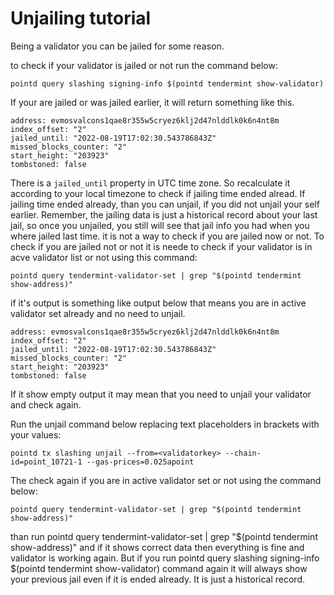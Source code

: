 # Unjailing tutorial

Being a validator you can be jailed for some reason.

to check if your validator is jailed or not run the command below:

```
pointd query slashing signing-info $(pointd tendermint show-validator)
```

If your are jailed or was jailed earlier, it will return something like this.

```aidl
address: evmosvalcons1qae8r355w5cryez6klj2d47nlddlk0k6n4nt8m
index_offset: "2"
jailed_until: "2022-08-19T17:02:30.543786843Z"
missed_blocks_counter: "2"
start_height: "203923"
tombstoned: false
```

There is a `jailed_until` property in UTC time zone. So recalculate it according to your local timezone to check if jailing time ended alread.
If jailing time ended already, than you can unjail, if you did not unjail your self earlier.
Remember, the jailing data is just a historical record about your last jail, so once you unjailed, you still will see that jail info you had when you where jailed last time. it is not a way to check if you are jailed now or not.
To check if you are jailed not or not it is neede to check if your validator is in acve validator list or not using this command:

```aidl
pointd query tendermint-validator-set | grep "$(pointd tendermint show-address)"
```

if it's output is something like output below that means you are in active validator set already and no need to unjail.

```aidl
address: evmosvalcons1qae8r355w5cryez6klj2d47nlddlk0k6n4nt8m
index_offset: "2"
jailed_until: "2022-08-19T17:02:30.543786843Z"
missed_blocks_counter: "2"
start_height: "203923"
tombstoned: false
```

If it show empty output it may mean that you need to unjail your validator and check again.

Run the unjail command below replacing text placeholders in brackets with your values:

```aidl
pointd tx slashing unjail --from=<validatorkey> --chain-id=point_10721-1 --gas-prices=0.025apoint
```

The check again if you are in active validator set or not using the command below:

```aidl
pointd query tendermint-validator-set | grep "$(pointd tendermint show-address)"
```

than run pointd query tendermint-validator-set | grep "$(pointd tendermint show-address)" and if it shows correct data then everything is fine and validator is working again. But if you run pointd query slashing signing-info $(pointd tendermint show-validator) command again it will always show your previous jail even if it is ended already. It is just a historical record.
